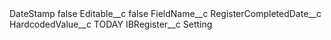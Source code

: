 <?xml version="1.0" encoding="UTF-8"?>
<CustomMetadata xmlns="http://soap.sforce.com/2006/04/metadata" xmlns:xsi="http://www.w3.org/2001/XMLSchema-instance" xmlns:xsd="http://www.w3.org/2001/XMLSchema">
    <label>DateStamp</label>
    <protected>false</protected>
    <values>
        <field>Editable__c</field>
        <value xsi:type="xsd:boolean">false</value>
    </values>
    <values>
        <field>FieldName__c</field>
        <value xsi:type="xsd:string">RegisterCompletedDate__c</value>
    </values>
    <values>
        <field>HardcodedValue__c</field>
        <value xsi:type="xsd:string">TODAY</value>
    </values>
    <values>
        <field>IBRegister__c</field>
        <value xsi:type="xsd:string">Setting</value>
    </values>
</CustomMetadata>
